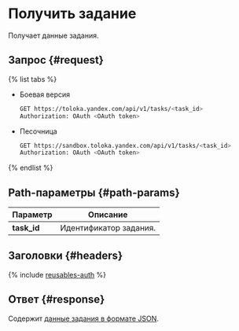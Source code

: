 # Получить задание

Получает данные задания.

## Запрос {#request}

{% list tabs %}

- Боевая версия

  ```bash
  GET https://toloka.yandex.com/api/v1/tasks/<task_id>
  Authorization: OAuth <OAuth token>
  ```

- Песочница

  ```bash
  GET https://sandbox.toloka.yandex.com/api/v1/tasks/<task_id>
  Authorization: OAuth <OAuth token>
  ```

{% endlist %}

## Path-параметры {#path-params}

Параметр | Описание
----- | -----
**task_id** | Идентификатор задания.


## Заголовки {#headers}

{% include [reusables-auth](../_includes/reusables/id-reusables/auth.md) %}


## Ответ {#response}

Содержит [данные задания в формате JSON](create-task.md#body).
